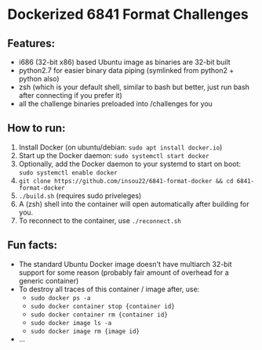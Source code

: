 # Dockerized 6841 Format Challenges

## Features:

- i686 (32-bit x86) based Ubuntu image as binaries are 32-bit built
- python2.7 for easier binary data piping (symlinked from python2 + python also)
- zsh (which is your default shell, similar to bash but better, just run bash after connecting if you prefer it)
- all the challenge binaries preloaded into /challenges for you

## How to run:

1) Install Docker (on ubuntu/debian: `sudo apt install docker.io`)
2) Start up the Docker daemon: `sudo systemctl start docker`
3) Optionally, add the Docker daemon to your systemd to start on boot: `sudo systemctl enable docker`
4) `git clone https://github.com/insou22/6841-format-docker && cd 6841-format-docker`
5) `./build.sh` (requires sudo priveleges)
6) A (zsh) shell into the container will open automatically after building for you.
7) To reconnect to the container, use `./reconnect.sh`

## Fun facts:

- The standard Ubuntu Docker image doesn't have multiarch 32-bit support for some reason (probably fair amount of overhead for a generic container)
- To destroy all traces of this container / image after, use:
  - `sudo docker ps -a`
  - `sudo docker container stop {container id}`
  - `sudo docker container rm {container id}`
  - `sudo docker image ls -a`
  - `sudo docker image rm {image id}`
- ...
